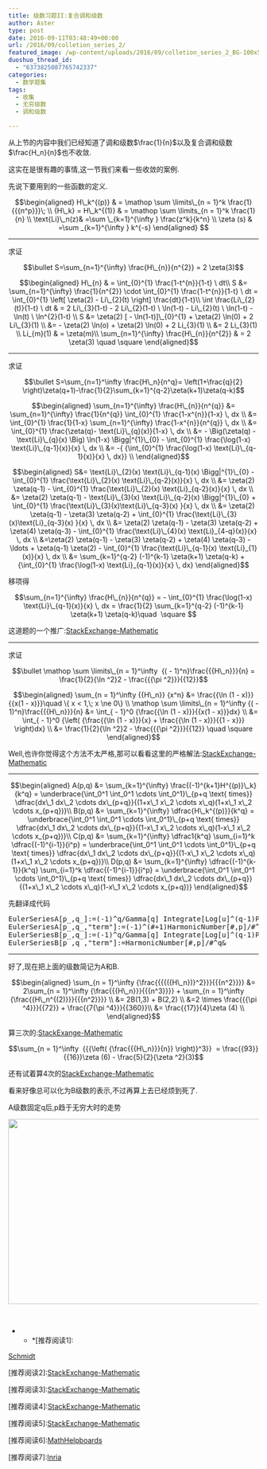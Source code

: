 ```yaml
---
title: 级数习题II:复合调和级数
author: Aster
type: post
date: 2016-09-11T03:48:49+00:00
url: /2016/09/colletion_series_2/
featured_image: /wp-content/uploads/2016/09/colletion_series_2_BG-100x56.jpg
duoshuo_thread_id:
  - "6373825087765742337"
categories:
  - 数学题集
tags:
  - 收集
  - 无穷级数
  - 调和级数

---
```

从上节的内容中我们已经知道了调和级数$\frac{1}{n}$以及复合调和级数$\frac{H_n}{n}$也不收敛.

这实在是很有趣的事情,这一节我们来看一些收敛的案例.

先说下要用到的一些函数的定义.

$$\begin{aligned}  
H\_k^{(p)} & = \mathop \sum \limits\_{n = 1}^k \frac{1}{{{n^p}}}\; \\  
{H\_k} = H\_k^{(1)} & = \mathop \sum \limits_{n = 1}^k \frac{1}{n} \\  
\text{Li}\_n(z)& =\sum \_{k=1}^{\infty } \frac{z^k}{k^n} \\  
\zeta (s) & =\sum _{k=1}^{\infty } k^{-s}  
\end{aligned} $$

<!--more-->

* * *

求证

$$\bullet S=\sum_{n=1}^{\infty} \frac{H\_{n}}{n^{2}} = 2 \zeta(3)$$

$$\begin{aligned}  
H\_{n} & = \int_{0}^{1} \frac{1-t^{n}}{1-t} \ dt\\  
S &= \sum_{n=1}^{\infty} \frac{1}{n^{2}} \cdot \int_{0}^{1} \frac{1-t^{n}}{1-t} \ dt = \int_{0}^{1} \left[ \zeta(2) - Li\_{2}(t) \right] \frac{dt}{1-t}\\  
\int \frac{Li\_{2}(t)}{1-t} \ dt & = 2 Li\_{3}(1-t) - 2 Li\_{2}(1-t) \ \ln(1-t) - Li\_{2}(t) \ \ln(1-t) - \ln(t) \ \ln^{2}(1-t) \\  
S &= \zeta(2) [ - \ln(1-t)]\_{0}^{1} + \zeta(2) \ln(0) + 2 Li\_{3}(1) \\  
&= - \zeta(2) \ln(o) + \zeta(2) \ln(0) + 2 Li_{3}(1) \\  
&= 2 Li_{3}(1) \\  
Li_{m}(1) & = \zeta(m)\\  
\sum_{n=1}^{\infty} \frac{H\_{n}}{n^{2}} & = 2 \zeta(3) \quad \square  
\end{aligned}$$

* * *

求证

$$\bullet S=\sum_{n=1}^\infty \frac{H\_n}{n^q}= \left(1+\frac{q}{2} \right)\zeta(q+1)-\frac{1}{2}\sum_{k=1}^{q-2}\zeta(k+1)\zeta(q-k)$$

$$\begin{aligned}  
\sum_{n=1}^{\infty} \frac{H\_{n}}{n^{q}} &= \sum_{n=1}^{\infty} \frac{1}{n^{q}} \int_{0}^{1} \frac{1-x^{n}}{1-x} \, dx \\  
&= \int_{0}^{1} \frac{1}{1-x} \sum_{n=1}^{\infty} \frac{1-x^{n}}{n^{q}} \, dx \\  
&= \int_{0}^{1} \frac{\zeta(q)- \text{Li}\_{q}(x)}{1-x} \, dx \\  
&= - \Big(\zeta(q) - \text{Li}\_{q}(x) \Big) \ln(1-x) \Bigg|^{1}\_{0} - \int_{0}^{1} \frac{\log(1-x) \text{Li}\_{q-1}(x)}{x} \, dx \\  
&= -{ {\int_{0}^{1} \frac{\log(1-x) \text{Li}\_{q-1}(x)}{x} \, dx}} \\  
\end{aligned}$$

$$\begin{aligned}  
S&= \text{Li}\_{2}(x) \text{Li}\_{q-1}(x) \Bigg|^{1}\_{0} - \int_{0}^{1} \frac{\text{Li}\_{2}(x) \text{Li}\_{q-2}(x)}{x} \, dx \\  
&= \zeta(2) \zeta(q-1) - \int_{0}^{1} \frac{\text{Li}\_{2}(x) \text{Li}_{q-2}(x)}{x} \, dx \\  
&= \zeta(2) \zeta(q-1) - \text{Li}\_{3}(x) \text{Li}\_{q-2}(x) \Bigg|^{1}\_{0} + \int_{0}^{1} \frac{\text{Li}\_{3}(x)\text{Li}\_{q-3}(x) }{x} \, dx \\  
&= \zeta(2) \zeta(q-1) - \zeta(3) \zeta(q-2) + \int_{0}^{1} \frac{\text{Li}\_{3}(x)\text{Li}_{q-3}(x) }{x} \, dx \\  
&= \zeta(2) \zeta(q-1) - \zeta(3) \zeta(q-2) + \zeta(4) \zeta(q-3) - \int_{0}^{1} \frac{\text{Li}\_{4}(x) \text{Li}_{4-q}(x)}{x} \, dx \\  
&=\zeta(2) \zeta(q-1) - \zeta(3) \zeta(q-2) + \zeta(4) \zeta(q-3) - \ldots + \zeta(q-1) \zeta(2) - \int_{0}^{1} \frac{\text{Li}\_{q-1}(x) \text{Li}_{1}(x)}{x} \, dx \\  
&= \sum_{k=1}^{q-2} (-1)^{k-1} \zeta(k+1) \zeta(q-k) + {\int_{0}^{1} \frac{\log(1-x) \text{Li}_{q-1}(x)}{x} \, dx}  
\end{aligned}$$

移项得

$$\sum_{n=1}^{\infty} \frac{H\_{n}}{n^{q}} = - \int_{0}^{1} \frac{\log(1-x) \text{Li}\_{q-1}(x)}{x} \, dx = \frac{1}{2} \sum_{k=1}^{q-2} (-1)^{k-1} \zeta(k+1) \zeta(q-k)\quad  \square $$

这道题的一个推广:<a href="http://math.stackexchange.com/questions/1715549/sum-n-1-infty-1n-frach-nns-in-terms-of-sum-n-1-infty-f" target="_blank">StackExchange-Mathematic</a>

* * *

求证

$$\bullet \mathop \sum \limits\_{n = 1}^\infty  {( - 1)^n}\frac{{{H\_n}}}{n} = \frac{1}{2}{\ln ^2}2 - \frac{{{\pi ^2}}}{{12}}$$

$$\begin{aligned}  
\sum_{n = 1}^\infty {{H\_n}} {x^n} &= \frac{{\ln (1 - x)}}{{x(1 - x)}}\quad \{ x < 1,\; x \ne 0\} \\  
\mathop \sum \limits\_{n = 1}^\infty {( - 1)^n}\frac{{{H\_n}}}{n} &= \int_{ - 1}^0 {\frac{{\ln (1 - x)}}{{x(1 - x)}}dx} \\  
&= \int_{ - 1}^0 {\left( {\frac{{\ln (1 - x)}}{x} + \frac{{\ln (1 - x)}}{{1 - x}}} \right)dx} \\  
&= \frac{1}{2}{\ln ^2}2 - \frac{{{\pi ^2}}}{{12}} \quad \square  
\end{aligned}$$

Well,也许你觉得这个方法不太严格,那可以看看这里的严格解法:<a href="http://math.stackexchange.com/questions/275643/proving-an-alternating-euler-sum-sum-k-1-infty-frac-1k1-h-kk?noredirect=1&lq=1" target="_blank">StackExchange-Mathematic</a>

* * *

$$\begin{aligned}  
A(p,q) &= \sum_{k=1}^{\infty} \frac{(-1)^{k+1}H^{(p)}\_k}{k^q} = \underbrace{\int_0^1 \int_0^1 \cdots \int_0^1}\_{p+q \text{ times}} \dfrac{dx\_1 dx\_2 \cdots dx\_{p+q}}{(1+x\_1 x\_2 \cdots x\_q)(1+x\_1 x\_2 \cdots x_{p+q})}\\  
B(p,q) &= \sum_{k=1}^{\infty} \dfrac{H\_k^{(p)}}{k^q} = \underbrace{\int_0^1 \int_0^1 \cdots \int_0^1}\_{p+q \text{ times}} \dfrac{dx\_1 dx\_2 \cdots dx\_{p+q}}{(1-x\_1 x\_2 \cdots x\_q)(1-x\_1 x\_2 \cdots x_{p+q})}\\  
C(p,q) &= \sum_{k=1}^{\infty} \dfrac1{k^q} \sum_{i=1}^k \dfrac{(-1)^{i-1}}{i^p} = \underbrace{\int_0^1 \int_0^1 \cdots \int_0^1}\_{p+q \text{ times}} \dfrac{dx\_1 dx\_2 \cdots dx\_{p+q}}{(1-x\_1 x\_2 \cdots x\_q)(1+x\_1 x\_2 \cdots x_{p+q})}\\  
D(p,q) &= \sum_{k=1}^{\infty} \dfrac{(-1)^{k-1}}{k^q} \sum_{i=1}^k \dfrac{(-1)^{i-1}}{i^p} = \underbrace{\int_0^1 \int_0^1 \cdots \int_0^1}\_{p+q \text{ times}} \dfrac{dx\_1 dx\_2 \cdots dx\_{p+q}}{(1+x\_1 x\_2 \cdots x\_q)(1-x\_1 x\_2 \cdots x_{p+q})}  
\end{aligned}$$

先翻译成代码

<pre class="lang:mathematica decode:true" title="欧拉级数">EulerSeriesA[p_,q_]:=(-1)^q/Gamma[q] Integrate[Log[u]^(q-1)PolyLog[p,-u]/(u^2+u),{u,0,1}]
EulerSeriesA[p_,q_,"term"]:=(-1)^(#+1)HarmonicNumber[#,p]/#^q&
EulerSeriesB[p_,q_]:=(-1)^q/Gamma[q] Integrate[Log[u]^(q-1)PolyLog[p,-u]/(u^2-u),{u,0,1}]
EulerSeriesB[p_,q_,"term"]:=HarmonicNumber[#,p]/#^q&</pre>

* * *

好了,现在把上面的级数简记为A和B.

$$\begin{aligned}  
\sum_{n = 1}^\infty {\frac{{{{({H\_n})}^2}}}{{{n^2}}}} &= 2\sum_{n = 1}^\infty {\frac{{{H\_n}}}{{{n^3}}}} + \sum_{n = 1}^\infty {\frac{{H\_n^{(2)}}}{{{n^2}}}} \\  
&= 2B(1,3) + B(2,2) \\  
&=2 \times \frac{{{\pi ^4}}}{{72}} + \frac{{7{\pi ^4}}}{{360}}\\  
&= \frac{{17}}{4}\zeta (4) \\  
\end{aligned}$$

算三次的:[StackExange-Mathematic][1]

$$\sum_{n = 1}^\infty  {{{\left( {\frac{{{H\_n}}}{n}} \right)}^3}}  = \frac{{93}}{{16}}\zeta (6) - \frac{5}{2}{\zeta ^2}(3)$$

还有试着算4次的[StackExchange-Mathematic][2]

看来好像总可以化为B级数的表示,不过再算上去已经烦到死了.

A级数固定q后,p趋于无穷大时的走势

<img class="alignnone size-full wp-image-461" src="http://geis.xyz/wp-content/uploads/2016/09/HarZeta.png" alt="" width="555" height="372" /> 

&nbsp;

* * *[推荐阅读1]:

[Schmidt][3]</p> [推荐阅读2]:[StackExchange-Mathematic][4]</p> [推荐阅读3]:[StackExchange-Mathematic][5]</p> [推荐阅读4]:[StackExchange-Mathematic][6]</p> [推荐阅读5]:[StackExchange-Mathematic][2]</p> [推荐阅读6]:[MathHelpboards][7]</p> [推荐阅读7]:[Inria][8]</p>

 [1]: http://math.stackexchange.com/questions/990174/strenuous-arduous-laborious-onerous-sum-sum-limits-n-1-infty-left-frac?noredirect=1&lq=1
 [2]: http://math.stackexchange.com/questions/994081/closed-form-of-sum-n-1-infty-left-frach-nn-right4?rq=1
 [3]: http://www.math.illinois.edu/REGS/reports12/Schmidt.pdf
 [4]: http://math.stackexchange.com/questions/612181/triple-euler-sum-result-sum-k-geq-1-frach-k2h-k-k2-zeta2-zeta3
 [5]: http://math.stackexchange.com/questions/604316/infinite-series-sum-n-1-infty-frach-nn22n
 [6]: http://math.stackexchange.com/questions/1478019/strategies-for-evaluating-sums-sum-n-1-infty-frach-nmznn?rq=1
 [7]: http://mathhelpboards.com/calculus-10/generalization-triple-higher-power-polylog-integrals-8044.html
 [8]: http://algo.inria.fr/flajolet/Publications/FlSa98.pdf

